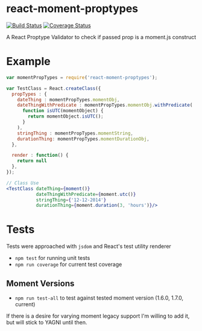 # react-moment-proptypes

[![Build
Status](https://travis-ci.org/CalebMorris/react-moment-proptypes.svg?branch=master)](https://travis-ci.org/CalebMorris/react-moment-proptypes)
[![Coverage Status](https://coveralls.io/repos/CalebMorris/react-moment-proptypes/badge.svg?branch=master&service=github)](https://coveralls.io/github/CalebMorris/react-moment-proptypes?branch=master)

A React Proptype Validator to check if passed prop is a moment.js construct

# Example

``` jsx
var momentPropTypes = require('react-moment-proptypes');

var TestClass = React.createClass({
  propTypes : {
    dateThing : momentPropTypes.momentObj,
    dateThingWithPredicate : momentPropTypes.momentObj.withPredicate(
      function isUTC(momentObject) {
        return momentObject.isUTC();
      }
    ),
    stringThing : momentPropTypes.momentString,
    durationThing: momentPropTypes.momentDurationObj,
  },

  render : function() {
    return null
  },
});

// Class Use
<TestClass dateThing={moment()}
           dateThingWithPredicate={moment.utc()}
           stringThing={'12-12-2014'}
           durationThing={moment.duration(3, 'hours')}/>

```

# Tests

Tests were approached with `jsdom` and React's test utility renderer

- `npm test` for running unit tests
- `npm run coverage` for current test coverage

## Moment Versions

- `npm run test-all` to test against tested moment version (1.6.0, 1.7.0, current)

If there is a desire for varying moment legacy support I'm willing to add it, but will stick to YAGNI until then.
